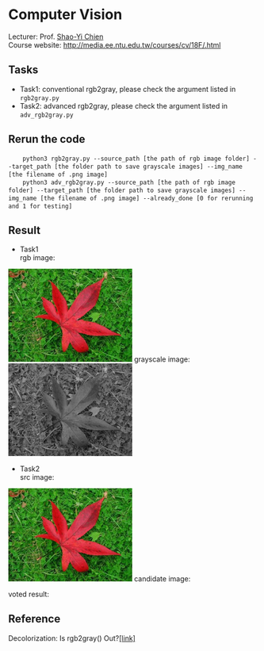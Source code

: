 # Computer Vision

Lecturer: Prof. [Shao-Yi Chien](http://media.ee.ntu.edu.tw/member.html)<br>
Course website: http://media.ee.ntu.edu.tw/courses/cv/18F/.html

## Tasks
* Task1: conventional rgb2gray, please check the argument listed in `rgb2gray.py`
* Task2: advanced rgb2gray, please check the argument listed in `adv_rgb2gray.py`

## Rerun the code
		python3 rgb2gray.py --source_path [the path of rgb image folder] --target_path [the folder path to save grayscale images] --img_name [the filename of .png image] 
		python3 adv_rgb2gray.py --source_path [the path of rgb image folder] --target_path [the folder path to save grayscale images] --img_name [the filename of .png image] --already_done [0 for rerunning and 1 for testing]


## Result
* Task1 <br>
rgb image:
<img src="https://github.com/JerryHoTaiwan/Computer-Vision/blob/master/hw1/testdata/0b.png" width="250">
grayscale image:
<img src="https://github.com/JerryHoTaiwan/Computer-Vision/blob/master/hw1/result/0b_y.png" width="250">

* Task2 <br>
src image:
<img src="https://github.com/JerryHoTaiwan/Computer-Vision/blob/master/hw1/testdata/0b.png" width="250">
candidate image:

voted result:

## Reference
Decolorization: Is rgb2gray() Out?[[link]](https://ybsong00.github.io/siga13tb/siga13tb_final.pdf)<br>
